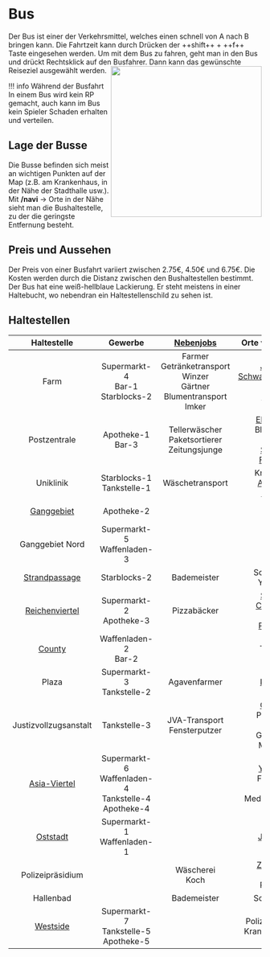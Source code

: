 # Bus
Der Bus ist einer der Verkehrsmittel, welches einen schnell von A nach B bringen kann. Die Fahrtzeit kann durch Drücken der ++shift++ + ++f++ Taste eingesehen werden. Um mit dem Bus zu fahren, geht man in den Bus und drückt Rechtsklick auf den Busfahrer. Dann kann das gewünschte Reiseziel ausgewählt werden. <img align="right" width="300" eight="200" src="../../../assets/image/Öpnv/Bus.png">

!!! info Während der Busfahrt
    In einem Bus wird kein RP gemacht, auch kann im Bus kein Spieler Schaden erhalten und verteilen.

## Lage der Busse
Die Busse befinden sich meist an wichtigen Punkten auf der Map (z.B. am Krankenhaus, in der Nähe der Stadthalle usw.). Mit **/navi** → Orte in der Nähe sieht man die Bushaltestelle, zu der die geringste Entfernung besteht.

## Preis und Aussehen
Der Preis von einer Busfahrt variiert zwischen 2.75€, 4.50€ und 6.75€. Die Kosten werden durch die Distanz zwischen den Bushaltestellen bestimmt.
Der Bus hat eine weiß-hellblaue Lackierung. Er steht meistens in einer Haltebucht, wo nebendran ein Haltestellenschild zu sehen ist.

## Haltestellen

| Haltestelle | Gewerbe | [Nebenjobs](../../pages/nebenjobs/nebenjobs.md) | Orte von Interresse|
| :-: | :-: | :-: | :-: |
| Farm | Supermarkt-4 <br> Bar-1 <br> Starblocks-2 | Farmer <br> Getränketransport <br> Winzer <br> Gärtner <br> Blumentransport <br> Imker | [Jagdhütte](../../pages/nebenjobs/jagd.md) <br> [Schwarzmarktauktion](../../pages/orte/schwarzmarkt.md) <br> Gärtnerei <br> [Mohnfeld](../../pages/pflanzen/mohnfeld.md) |
| Postzentrale | Apotheke-1 <br> Bar-3 | Tellerwäscher <br> Paketsortierer <br> Zeitungsjunge | [Elektroladen](../../pages/allgemein/handy.md) <br> Blumenladen <br> [Rathaus](../../pages/orte/rathaus.md) <br> [Stadthalle](../../pages/orte/stadthalle.md) <br> [Feuerwehr](../../pages/fraktionen/rettungsdienst.md) |
| Uniklinik | Starblocks-1 <br> Tankstelle-1 | Wäschetransport | Krankenhaus <br> [Anglerteich](../../pages/nebenjobs/angler.md) <br> [Bergwerk](../../pages/nebenjobs/bergbau.md) |
| [Ganggebiet](../../pages/gebiete/ganggebiet.md) | Apotheke-2 |  | Sekte <br> [Tierheim](../../pages/gebäude/tierheim.md) |
| Ganggebiet Nord | Supermarkt-5 <br> Waffenladen-3 |
| [Strandpassage](../../pages/gebiete/strandpassage.md) | Starblocks-2 | Bademeister | Schwimmbad <br> Yachthafen |
| [Reichenviertel](../../pages/gebiete/reichenviertel.md) | Supermarkt-2 <br> Apotheke-3 | Pizzabäcker | [Sägewerk](../../pages/nebenjobs/sägewerk.md) <br> [Camorra HQ](../../pages/fraktionen/camorra.md) <br> Mohnfeld <br> [Polizei Süd](../../pages/fraktionen/polizei.md) |
| [County](../../pages/gebiete/county.md) | Waffenladen-2 <br> Bar-2 | | Tacoladen |
| Plaza | Supermarkt-3 <br> Tankstelle-2 | Agavenfarmer | [Kartell HQ](../../pages/fraktionen/kartell.md) |
| Justizvollzugsanstalt | Tankstelle-3 | JVA-Transport <br> Fensterputzer | [Gefängnis](../../pages/gebäude/jva.md) <br> Papierfabrik <br> [Labor](../../pages/gebäude/labor.md) <br> Geldwäsche <br> Möbelhaus |
| [Asia-Viertel](../../pages/gebiete/asiaviertel.md) | Supermarkt-6 <br> Waffenladen-4 <br> Tankstelle-4 <br> Apotheke-4 |  | [Yakuza HQ](../../pages/fraktionen/yakuza.md) <br> Freizeitpark <br> Mohnfeld <br> Meditationstempel |
| [Oststadt](../../pages/gebiete/oststadt.md) | Supermarkt-1 <br> Waffenladen-1 |  | [Jagdgebiet](../../pages/nebenjobs/jagd.md) |
| Polizeipräsidium |  | Wäscherei <br> Koch | [Zentralbank](../../pages/orte/zentralbank.md) <br> Makler <br> Polizei HQ |
| Hallenbad | | Bademeister | Schwimmbad |
| [Westside](../../pages/gebiete/westside.md) | Supermarkt-7 <br> Tankstelle-5 <br> Apotheke-5 |  | Polizeirevier West <br> Krankenhaus West |
